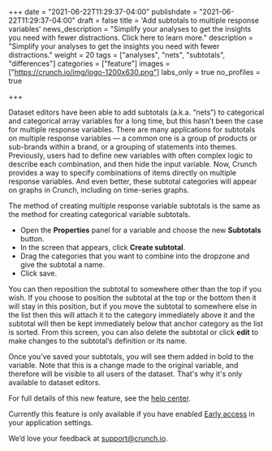 +++
date = "2021-06-22T11:29:37-04:00"
publishdate = "2021-06-22T11:29:37-04:00"
draft = false
title = 'Add subtotals to multiple response variables'
news_description = "Simplify your analyses to get the insights you need with fewer distractions. Click here to learn more."
description = "Simplify your analyses to get the insights you need with fewer distractions."
weight = 20
tags = ["analyses", "nets", "subtotals", "differences"]
categories = ["feature"]
images = ["https://crunch.io/img/logo-1200x630.png"]
labs_only = true
no_profiles = true

+++

Dataset editors have been able to add subtotals (a.k.a. “nets”) to categorical and categorical array variables for a long time, but this hasn’t been the case for multiple response variables. There are many applications for subtotals on multiple response variables — a common one is a group of products or sub-brands within a brand, or a grouping of statements into themes. Previously, users had to define new variables with often complex logic to describe each combination, and then hide the input variable. Now, Crunch provides a way to specify combinations of items directly on multiple response variables. And even better, these subtotal categories will appear on graphs in Crunch, including on time-series graphs.

The method of creating multiple response variable subtotals is the same as the method for creating categorical variable subtotals.

- Open the **Properties** panel for a variable and choose the new **Subtotals** button.
- In the screen that appears, click **Create subtotal**.
- Drag the categories that you want to combine into the dropzone and give the subtotal a name.
- Click save.

You can then reposition the subtotal to somewhere other than the top if you wish. If you choose to position the subtotal at the top or the bottom then it will stay in this position, but if you move the subtotal to somewhere else in the list then this will attach it to the category immediately above it and the subtotal will then be kept immediately below that anchor category as the list is sorted. From this screen, you can also delete the subtotal or click **edit** to make changes to the subtotal’s definition or its name.

Once you’ve saved your subtotals, you will see them added in bold to the variable. Note that this is a change made to the original variable, and therefore will be visible to all users of the dataset. That's why it's only available to dataset editors.

For full details of this new feature, see the [help center](https://help.crunch.io/hc/en-us/articles/360050364772-Category-Subtotals).

Currently this feature is only available if you have enabled [Early access](https://help.crunch.io/hc/en-us/articles/360040465331-How-to-enable-early-access) in your application settings.

We’d love your feedback at [support@crunch.io](mailto:support@crunch.io).
